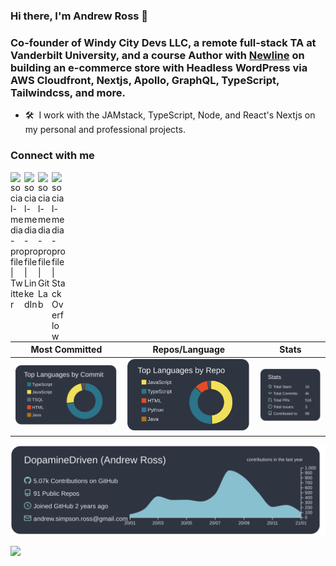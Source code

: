 ### Hi there, I'm Andrew Ross 👋

### Co-founder of Windy City Devs LLC, a remote full-stack TA at Vanderbilt University, and a course Author with [Newline](https://www.newline.co/) on building an e-commerce store with Headless WordPress via AWS Cloudfront, Nextjs, Apollo, GraphQL, TypeScript, Tailwindcss, and more.

- 🛠 &nbsp;I work with the JAMstack, TypeScript, Node, and React's Nextjs on my personal and professional projects.

### Connect with me

[<img align="left" alt="social-media-profile | Twitter" width="22px" src="https://cdn.jsdelivr.net/npm/simple-icons@v3/icons/twitter.svg" target="_blank" />](https://twitter.com/Dopamine_Driven)
[<img align="left" alt="social-media-profile | LinkedIn" width="22px" src="https://cdn.jsdelivr.net/npm/simple-icons@v3/icons/linkedin.svg" target="_blank" />](https://www.linkedin.com/in/asross)
[<img align="left" alt="social-media-profile | GitLab" width="22px" src="https://cdn.jsdelivr.net/npm/simple-icons@v3/icons/gitlab.svg" target="_blank" />](https://gitlab.com/DopamineDriven)
[<img align="left" alt="social-media-profile | Stack Overflow" width="22px" src="https://cdn.jsdelivr.net/npm/simple-icons@v3/icons/stackoverflow.svg" target="_blank" />](https://stackoverflow.com/users/13243520/andrew-ross)

<br />


| Most Committed        | Repos/Language           | Stats  |
| :-------------: |:-------------:| :-----:|
| ![](https://raw.githubusercontent.com/DopamineDriven/DopamineDriven/main/profile-summary-card-output/nord_dark/2-most-commit-language.svg)      | ![](https://raw.githubusercontent.com/DopamineDriven/DopamineDriven/main/profile-summary-card-output/nord_dark/1-repos-per-language.svg) | ![](https://raw.githubusercontent.com/DopamineDriven/DopamineDriven/main/profile-summary-card-output/nord_dark/3-stats.svg) |


![](https://raw.githubusercontent.com/DopamineDriven/DopamineDriven/main/profile-summary-card-output/nord_dark/0-profile-details.svg)

![](https://github-readme-stats.vercel.app/api?username=dopaminedriven&show_icons=true&hide_border=true)
